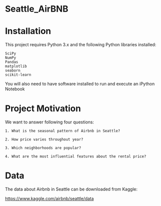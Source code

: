 # Seattle_AirBNB

# Installation

This project requires Python 3.x and the following Python libraries installed:

    SciPy
    NumPy
    Pandas
    matplotlib
    seaborn
    scikit-learn

You will also need to have software installed to run and execute an iPython Notebook

# Project Motivation
We want to answer following four questions:

    1. What is the seasonal pattern of Airbnb in Seattle?
    
    2. How price varies throughout year?
    
    3. Which neighborhoods are popular?

    4. What are the most influential features about the rental price?

# Data

The data about Airbnb in Seattle can be downloaded from Kaggle:

https://www.kaggle.com/airbnb/seattle/data
